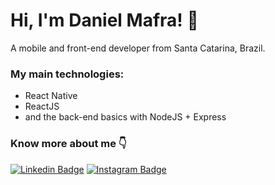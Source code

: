 # Hi, I'm Daniel Mafra! 👋

A mobile and front-end developer from Santa Catarina, Brazil.

### My main technologies:

* React Native
* ReactJS
* and the back-end basics with NodeJS + Express

### Know more about me 👇

[![Linkedin Badge](https://img.shields.io/badge/linkedin-%230077B5.svg?&style=for-the-badge&logo=linkedin&logoColor=white&link=https://www.linkedin.com/in/daniel-mafra/)](https://www.linkedin.com/in/daniel-mafra/)
[![Instagram Badge](https://img.shields.io/badge/instagram-%23E4405F.svg?&style=for-the-badge&logo=instagram&logoColor=white&link=https://www.instagram.com/danielmafraoficial/)](https://www.instagram.com/danielmafraoficial/)
